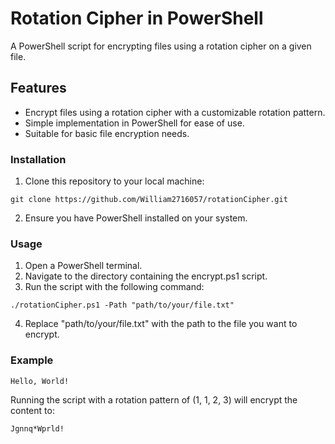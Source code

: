 # Rotation Cipher in PowerShell
A PowerShell script for encrypting files using a rotation cipher on a given file.

## Features
- Encrypt files using a rotation cipher with a customizable rotation pattern.
- Simple implementation in PowerShell for ease of use.
- Suitable for basic file encryption needs.
### Installation
1. Clone this repository to your local machine:
```
git clone https://github.com/William2716057/rotationCipher.git
```
2. Ensure you have PowerShell installed on your system.
### Usage
1. Open a PowerShell terminal.
2. Navigate to the directory containing the encrypt.ps1 script.
3. Run the script with the following command:
```
./rotationCipher.ps1 -Path "path/to/your/file.txt"
```
4. Replace "path/to/your/file.txt" with the path to the file you want to encrypt.


### Example

```
Hello, World!
```
Running the script with a rotation pattern of (1, 1, 2, 3) will encrypt the content to:

```
Jgnnq*Wprld!
```
